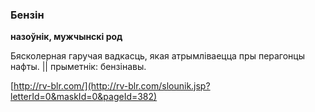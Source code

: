### Бензін
**назоўнік, мужчынскі род**

Бясколерная гаручая вадкасць, якая атрымліваецца пры перагонцы нафты. || прыметнік: бензінавы.

<a rel="author">[http://rv-blr.com/](http://rv-blr.com/slounik.jsp?letterId=0&maskId=0&pageId=382)</a>
